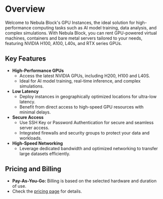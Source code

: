 
# Overview
Welcome to Nebula Block's GPU Instances, the ideal solution for high-performance computing tasks 
such as AI model training, data analysis, and complex simulations. With Nebula Block, you can rent 
GPU-powered virtual machines, containers and bare metal servers tailored to your needs, featuring 
NVIDIA H100, A100, L40s, and RTX series GPUs.

## Key Features
- **High-Performance GPUs**
  - Access the latest NVIDIA GPUs, including H200, H100 and L40S.
  - Ideal for AI model training, real-time inference, and complex simulations.
- **Low Latency**
  - Deploy instances in geographically optimized locations for ultra-low latency.
  - Benefit from direct access to high-speed GPU resources with minimal delays.
- **Secure Access**
  - Use SSH Key or Password Authentication for secure and seamless server access.
  - Integrated firewalls and security groups to protect your data and workloads.
- **High-Speed Networking**
  - Leverage dedicated bandwidth and optimized networking to transfer large datasets efficiently.

## Pricing and Billing
- **Pay-As-You-Go:** Billing is based on the selected hardware and duration of use.
- Check the [pricing page](https://www.nebulablock.com/pricing) for details. 